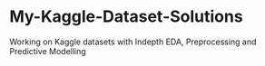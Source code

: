 # My-Kaggle-Dataset-Solutions
Working on Kaggle datasets with  Indepth EDA, Preprocessing and Predictive Modelling
